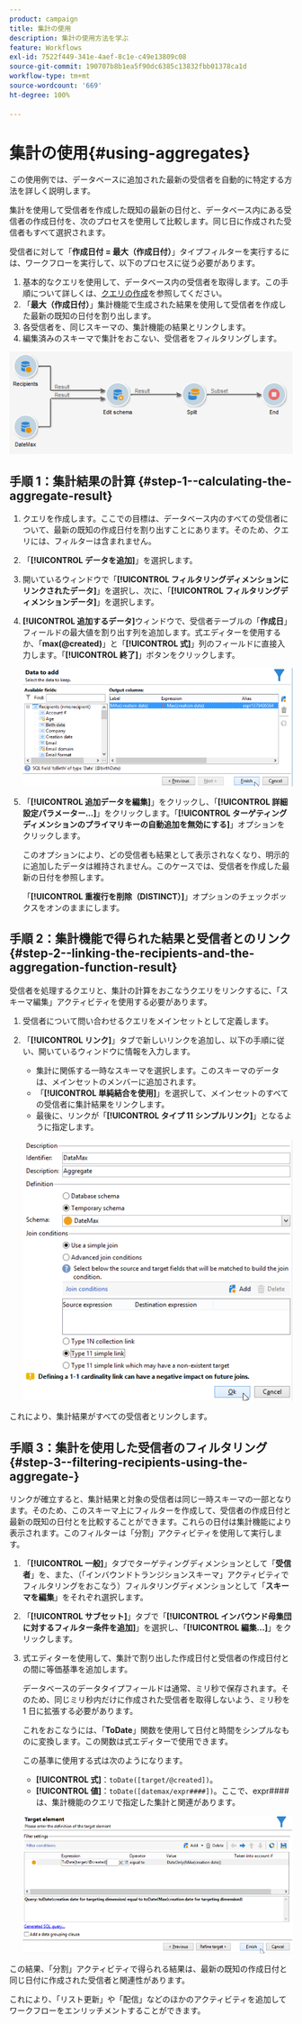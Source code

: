 ```yaml
---
product: campaign
title: 集計の使用
description: 集計の使用方法を学ぶ
feature: Workflows
exl-id: 7522f449-341e-4aef-8c1e-c49e13809c08
source-git-commit: 190707b8b1ea5f90dc6385c13832fbb01378ca1d
workflow-type: tm+mt
source-wordcount: '669'
ht-degree: 100%

---
```


# 集計の使用{#using-aggregates}



この使用例では、データベースに追加された最新の受信者を自動的に特定する方法を詳しく説明します。

集計を使用して受信者を作成した既知の最新の日付と、データベース内にある受信者の作成日付を、次のプロセスを使用して比較します。同じ日に作成された受信者もすべて選択されます。

受信者に対して「**作成日付 = 最大（作成日付）**」タイプフィルターを実行するには、ワークフローを実行して、以下のプロセスに従う必要があります。

1. 基本的なクエリを使用して、データベース内の受信者を取得します。この手順について詳しくは、[クエリの作成](query.md#creating-a-query)を参照してください。
1. 「**最大（作成日付）**」集計機能で生成された結果を使用して受信者を作成した最新の既知の日付を割り出します。
1. 各受信者を、同じスキーマの、集計機能の結果とリンクします。
1. 編集済みのスキーマで集計をおこない、受信者をフィルタリングします。

![](assets/datamanagement_usecase_1.png)

## 手順 1：集計結果の計算 {#step-1--calculating-the-aggregate-result}

1. クエリを作成します。ここでの目標は、データベース内のすべての受信者について、最新の既知の作成日付を割り出すことにあります。そのため、クエリには、フィルターは含まれません。
1. 「**[!UICONTROL データを追加]**」を選択します。
1. 開いているウィンドウで「**[!UICONTROL フィルタリングディメンションにリンクされたデータ]**」を選択し、次に、「**[!UICONTROL フィルタリングディメンションデータ]**」を選択します。
1. **[!UICONTROL 追加するデータ]**&#x200B;ウィンドウで、受信者テーブルの「**作成日**」フィールドの最大値を割り出す列を追加します。式エディターを使用するか、「**max(@created)**」と「**[!UICONTROL 式]**」列のフィールドに直接入力します。「**[!UICONTROL 終了]**」ボタンをクリックします。

   ![](assets/datamanagement_usecase_2.png)

1. 「**[!UICONTROL 追加データを編集]**」をクリックし、「**[!UICONTROL 詳細設定パラメーター...]**」をクリックします。「**[!UICONTROL ターゲティングディメンションのプライマリキーの自動追加を無効にする]**」オプションをクリックします。

   このオプションにより、どの受信者も結果として表示されなくなり、明示的に追加したデータは維持されません。このケースでは、受信者を作成した最新の日付を参照します。

   「**[!UICONTROL 重複行を削除（DISTINCT）]**」オプションのチェックボックスをオンのままにします。

## 手順 2：集計機能で得られた結果と受信者とのリンク {#step-2--linking-the-recipients-and-the-aggregation-function-result}

受信者を処理するクエリと、集計の計算をおこなうクエリをリンクするに、「スキーマ編集」アクティビティを使用する必要があります。

1. 受信者について問い合わせるクエリをメインセットとして定義します。
1. 「**[!UICONTROL リンク]**」タブで新しいリンクを追加し、以下の手順に従い、開いているウィンドウに情報を入力します。

   * 集計に関係する一時なスキーマを選択します。このスキーマのデータは、メインセットのメンバーに追加されます。
   * 「**[!UICONTROL 単純結合を使用]**」を選択して、メインセットのすべての受信者に集計結果をリンクします。
   * 最後に、リンクが「**[!UICONTROL タイプ 11 シンプルリンク]**」となるように指定します。

   ![](assets/datamanagement_usecase_3.png)

これにより、集計結果がすべての受信者とリンクします。

## 手順 3：集計を使用した受信者のフィルタリング {#step-3--filtering-recipients-using-the-aggregate-}

リンクが確立すると、集計結果と対象の受信者は同じ一時スキーマの一部となります。そのため、このスキーマ上にフィルターを作成して、受信者の作成日付と最新の既知の日付とを比較することができます。これらの日付は集計機能により表示されます。このフィルターは「分割」アクティビティを使用して実行します。

1. 「**[!UICONTROL 一般]**」タブでターゲティングディメンションとして「**受信者**」を、また、（「インバウンドトランジションスキーマ」アクティビティでフィルタリングをおこなう）フィルタリングディメンションとして「**スキーマを編集**」をそれぞれ選択します。
1. 「**[!UICONTROL サブセット]**」タブで「**[!UICONTROL インバウンド母集団に対するフィルター条件を追加]**」を選択し、「**[!UICONTROL 編集...]**」をクリックします。
1. 式エディターを使用して、集計で割り出した作成日付と受信者の作成日付との間に等価基準を追加します。

   データベースのデータタイプフィールドは通常、ミリ秒で保存されます。そのため、同じミリ秒内だけに作成された受信者を取得しないよう、ミリ秒を 1 日に拡張する必要があります。

   これをおこなうには、「**ToDate**」関数を使用して日付と時間をシンプルなものに変換します。この関数は式エディターで使用できます。

   この基準に使用する式は次のようになります。

   * **[!UICONTROL 式]**：`toDate([target/@created])`。
   * **[!UICONTROL 値]**：`toDate([datemax/expr####])`。ここで、expr#### は、集計機能のクエリで指定した集計と関連があります。

   ![](assets/datamanagement_usecase_4.png)

この結果、「分割」アクティビティで得られる結果は、最新の既知の作成日付と同じ日付に作成された受信者と関連性があります。

これにより、「リスト更新」や「配信」などのほかのアクティビティを追加してワークフローをエンリッチメントすることができます。
